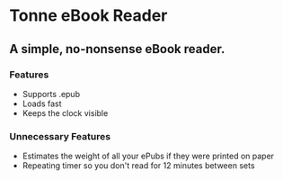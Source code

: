 # Tonne eBook Reader

## A simple, no-nonsense eBook reader.


### Features

- Supports .epub
- Loads fast
- Keeps the clock visible

### Unnecessary Features

- Estimates the weight of all your ePubs if they were printed on paper
- Repeating timer so you don't read for 12 minutes between sets



